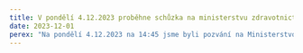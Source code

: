 ```yaml
---
title: V pondělí 4.12.2023 proběhne schůzka na ministerstvu zdravotnictví k "řešení detailů" dohody
date: 2023-12-01
perex: "Na pondělí 4.12.2023 na 14:45 jsme byli pozvání na Ministerstvo zdravotnictví České republiky k jednání o mechanismu rozdělení financí z úhradové vyhlášky určených na platy a mzdy lékařů. "
---
```

